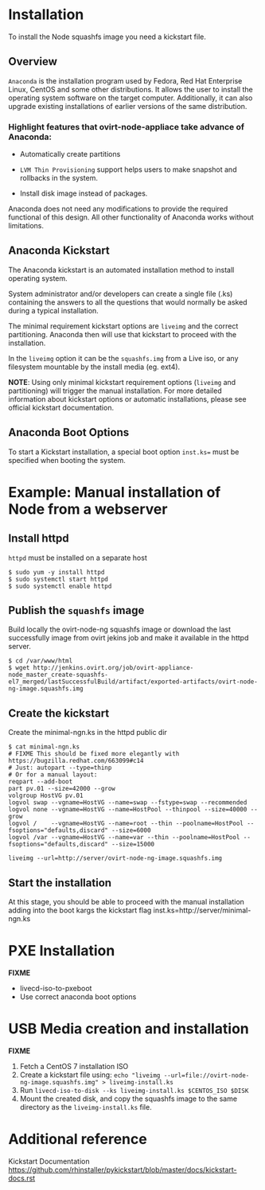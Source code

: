 # Installation

To install the Node squashfs image you need a kickstart file.

## Overview

`Anaconda` is the installation program used by Fedora, Red Hat Enterprise Linux,
CentOS and some other distributions. It allows the user to install the operating
system software on the target computer. Additionally, it can also upgrade existing
installations of earlier versions of the same distribution.

### Highlight features that ovirt-node-appliace take advance of Anaconda:

* Automatically create partitions

* `LVM Thin Provisioning` support helps users to make snapshot and
rollbacks in the system.

* Install disk image instead of packages.

Anaconda does not need any modifications to provide the required functional of
this design. All other functionality of Anaconda works without limitations.

## Anaconda Kickstart

The Anaconda kickstart is an automated installation method to install operating system.

System administrator and/or developers can create a single file (.ks) containing the answers
to all the questions that would normally be asked during a typical installation.

The minimal requirement kickstart options are `liveimg` and the correct partitioning.
Anaconda then will use that kickstart to proceed with the installation.

In the `liveimg` option it can be the `squashfs.img` from a Live iso,
or any filesystem mountable by the install media (eg. ext4).

**NOTE**: Using only minimal kickstart requirement options (`liveimg` and partitioning)
will trigger the manual installation. For more detailed information about kickstart
options or automatic installations, please see official kickstart documentation.

## Anaconda Boot Options

To start a Kickstart installation, a special boot option `inst.ks=` must be specified
when booting the system.

# Example: Manual installation of Node from a webserver

## Install httpd

`httpd` must be installed on a separate host

    $ sudo yum -y install httpd
    $ sudo systemctl start httpd
    $ sudo systemctl enable httpd

## Publish the `squashfs` image

Build locally the ovirt-node-ng squashfs image or download
the last successfully image from ovirt jekins job and make it available
in the httpd server.

    $ cd /var/www/html
    $ wget http://jenkins.ovirt.org/job/ovirt-appliance-node_master_create-squashfs-el7_merged/lastSuccessfulBuild/artifact/exported-artifacts/ovirt-node-ng-image.squashfs.img

## Create the kickstart

Create the minimal-ngn.ks in the httpd public dir

    $ cat minimal-ngn.ks
    # FIXME This should be fixed more elegantly with https://bugzilla.redhat.com/663099#c14
    # Just: autopart --type=thinp
    # Or for a manual layout:
    reqpart --add-boot
    part pv.01 --size=42000 --grow
    volgroup HostVG pv.01
    logvol swap --vgname=HostVG --name=swap --fstype=swap --recommended
    logvol none --vgname=HostVG --name=HostPool --thinpool --size=40000 --grow
    logvol /    --vgname=HostVG --name=root --thin --poolname=HostPool --fsoptions="defaults,discard" --size=6000
    logvol /var --vgname=HostVG --name=var --thin --poolname=HostPool --fsoptions="defaults,discard" --size=15000
    
    liveimg --url=http://server/ovirt-node-ng-image.squashfs.img

## Start the installation

At this stage, you should be able to proceed with the manual installation adding
into the boot kargs the kickstart flag inst.ks=http://server/minimal-ngn.ks

# PXE Installation

**FIXME**

- livecd-iso-to-pxeboot
- Use correct anaconda boot options

# USB Media creation and installation

**FIXME**

1. Fetch a CentOS 7 installation ISO
2. Create a kickstart file using: `echo "liveimg --url=file://ovirt-node-ng-image.squashfs.img" > liveimg-install.ks`
3. Run `livecd-iso-to-disk --ks liveimg-install.ks $CENTOS_ISO $DISK`
4. Mount the created disk, and copy the squashfs image to the same directory as the `liveimg-install.ks` file.

# Additional reference

Kickstart Documentation
https://github.com/rhinstaller/pykickstart/blob/master/docs/kickstart-docs.rst
